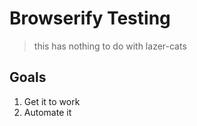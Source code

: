 # Browserify Testing
> this has nothing to do with lazer-cats
## Goals
 1. Get it to work
 2. Automate it
 
